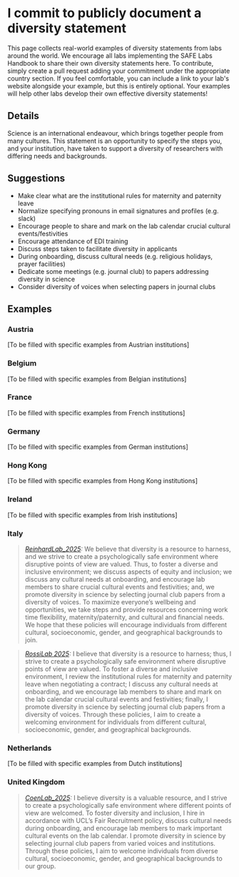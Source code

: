 # I commit to publicly document a diversity statement

This page collects real-world examples of diversity statements from labs around the world. We encourage all labs implementing the SAFE Labs Handbook to share their own diversity statements here. To contribute, simply create a pull request adding your commitment under the appropriate country section. If you feel comfortable, you can include a link to your lab's website alongside your example, but this is entirely optional. Your examples will help other labs develop their own effective diversity statements!

## Details
Science is an international endeavour, which brings together people from many cultures. This statement is an opportunity to specify the steps you, and your institution, have taken to support a diversity of researchers with differing needs and backgrounds.

## Suggestions
- Make clear what are the institutional rules for maternity and paternity leave
- Normalize specifying pronouns in email signatures and profiles (e.g. slack)
- Encourage people to share and mark on the lab calendar crucial cultural events/festivities
- Encourage attendance of EDI training
- Discuss steps taken to facilitate diversity in applicants
- During onboarding, discuss cultural needs (e.g. religious holidays, prayer facilities)
- Dedicate some meetings (e.g. journal club) to papers addressing diversity in science
- Consider diversity of voices when selecting papers in journal clubs

## Examples

### Austria
[To be filled with specific examples from Austrian institutions]

### Belgium
[To be filled with specific examples from Belgian institutions]

### France
[To be filled with specific examples from French institutions]

### Germany
[To be filled with specific examples from German institutions]

### Hong Kong
[To be filled with specific examples from Hong Kong institutions]

### Ireland
[To be filled with specific examples from Irish institutions]

### Italy
>_[ReinhardLab_2025](https://reinhardlab.org/team):_ We believe that diversity is a resource to harness, and we strive to create a psychologically safe environment where disruptive points of view are valued. Thus, to foster a diverse and inclusive environment; we discuss aspects of equity and inclusion; we discuss any cultural needs at onboarding, and encourage lab members to share crucial cultural events and festivities; and, we promote diversity in science by selecting journal club papers from a diversity of voices. To maximize everyone’s wellbeing and opportunities, we take steps and provide resources concerning work time flexibility, maternity/paternity, and cultural and financial needs. We hope that these policies will encourage individuals from different cultural, socioeconomic, gender, and geographical backgrounds to join.


>_[RossiLab 2025](https://rossilab.iit.it/home):_ I believe that diversity is a resource to harness; thus, I strive to create a psychologically safe environment where disruptive points of view are valued. To foster a diverse and inclusive environment, I review the institutional rules for maternity and paternity leave when negotiating a contract; I discuss any cultural needs at onboarding, and we encourage lab members to share and mark on the lab calendar crucial cultural events and festivities; finally, I promote diversity in science by selecting journal club papers from a diversity of voices. Through these policies, I aim to create a welcoming environment for individuals from different cultural, socioeconomic, gender, and geographical backgrounds.

### Netherlands
[To be filled with specific examples from Dutch institutions]

### United Kingdom
>_[CoenLab_2025](https://coen-lab.com/):_ I believe diversity is a valuable resource, and I strive to create a psychologically safe environment where different points of view are welcomed. To foster diversity and inclusion, I hire in accordance with UCL’s Fair Recruitment policy, discuss cultural needs during onboarding, and encourage lab members to mark important cultural events on the lab calendar. I promote diversity in science by selecting journal club papers from varied voices and institutions. Through these policies, I aim to welcome individuals from diverse cultural, socioeconomic, gender, and geographical backgrounds to our group.
